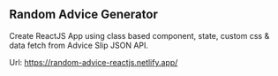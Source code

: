 ## Random Advice Generator
Create ReactJS App using class based component, state, custom css & data fetch from Advice Slip JSON API.

Url: https://random-advice-reactjs.netlify.app/
